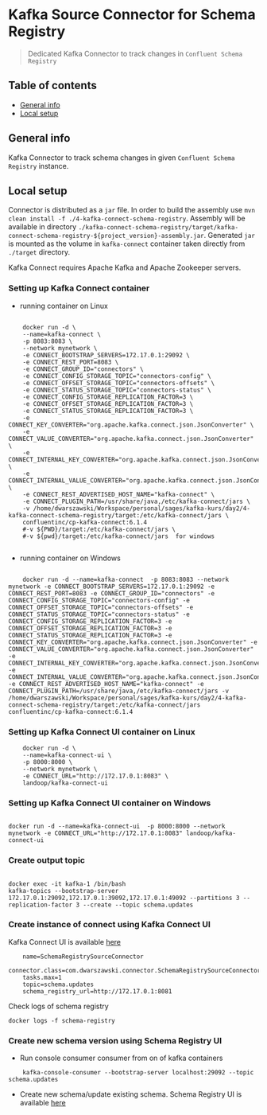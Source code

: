 # Kafka Source Connector for Schema Registry
> Dedicated Kafka Connector to track changes in `Confluent Schema Registry`

## Table of contents
* [General info](#general-info)
* [Local setup](#local-setup)

## General info
Kafka Connector to track schema changes in given `Confluent Schema Registry` instance.

## Local setup
Connector is distributed as a `jar` file. In order to build the assembly use `mvn clean install -f ./4-kafka-connect-schema-registry`.
Assembly will be available in directory `./kafka-connect-schema-registry/target/kafka-connect-schema-registry-${project_version}-assembly.jar`.
Generated `jar` is mounted as the volume in `kafka-connect` container taken directly from `./target` directory.

Kafka Connect requires Apache Kafka and Apache Zookeeper servers.

### Setting up Kafka Connect container

* running container on Linux

```shell
    
    docker run -d \
    --name=kafka-connect \
    -p 8083:8083 \
    --network mynetwork \
    -e CONNECT_BOOTSTRAP_SERVERS=172.17.0.1:29092 \
    -e CONNECT_REST_PORT=8083 \
    -e CONNECT_GROUP_ID="connectors" \
    -e CONNECT_CONFIG_STORAGE_TOPIC="connectors-config" \
    -e CONNECT_OFFSET_STORAGE_TOPIC="connectors-offsets" \
    -e CONNECT_STATUS_STORAGE_TOPIC="connectors-status" \
    -e CONNECT_CONFIG_STORAGE_REPLICATION_FACTOR=3 \
    -e CONNECT_OFFSET_STORAGE_REPLICATION_FACTOR=3 \
    -e CONNECT_STATUS_STORAGE_REPLICATION_FACTOR=3 \
    -e CONNECT_KEY_CONVERTER="org.apache.kafka.connect.json.JsonConverter" \
    -e CONNECT_VALUE_CONVERTER="org.apache.kafka.connect.json.JsonConverter" \
    -e CONNECT_INTERNAL_KEY_CONVERTER="org.apache.kafka.connect.json.JsonConverter" \
    -e CONNECT_INTERNAL_VALUE_CONVERTER="org.apache.kafka.connect.json.JsonConverter" \
    -e CONNECT_REST_ADVERTISED_HOST_NAME="kafka-connect" \
    -e CONNECT_PLUGIN_PATH=/usr/share/java,/etc/kafka-connect/jars \
    -v /home/dwarszawski/Workspace/personal/sages/kafka-kurs/day2/4-kafka-connect-schema-registry/target:/etc/kafka-connect/jars \
    confluentinc/cp-kafka-connect:6.1.4
    #-v ${PWD}/target:/etc/kafka-connect/jars \
    #-v ${pwd}/target:/etc/kafka-connect/jars  for windows
    
```
* running container on Windows
```shell

    docker run -d --name=kafka-connect  -p 8083:8083 --network mynetwork -e CONNECT_BOOTSTRAP_SERVERS=172.17.0.1:29092 -e CONNECT_REST_PORT=8083 -e CONNECT_GROUP_ID="connectors" -e CONNECT_CONFIG_STORAGE_TOPIC="connectors-config" -e CONNECT_OFFSET_STORAGE_TOPIC="connectors-offsets" -e CONNECT_STATUS_STORAGE_TOPIC="connectors-status" -e CONNECT_CONFIG_STORAGE_REPLICATION_FACTOR=3 -e CONNECT_OFFSET_STORAGE_REPLICATION_FACTOR=3 -e CONNECT_STATUS_STORAGE_REPLICATION_FACTOR=3 -e CONNECT_KEY_CONVERTER="org.apache.kafka.connect.json.JsonConverter" -e CONNECT_VALUE_CONVERTER="org.apache.kafka.connect.json.JsonConverter" -e CONNECT_INTERNAL_KEY_CONVERTER="org.apache.kafka.connect.json.JsonConverter" -e CONNECT_INTERNAL_VALUE_CONVERTER="org.apache.kafka.connect.json.JsonConverter" -e CONNECT_REST_ADVERTISED_HOST_NAME="kafka-connect" -e CONNECT_PLUGIN_PATH=/usr/share/java,/etc/kafka-connect/jars -v /home/dwarszawski/Workspace/personal/sages/kafka-kurs/day2/4-kafka-connect-schema-registry/target:/etc/kafka-connect/jars confluentinc/cp-kafka-connect:6.1.4

```


### Setting up Kafka Connect UI container on Linux
```shell 
    docker run -d \
    --name=kafka-connect-ui \
    -p 8000:8000 \
    --network mynetwork \
    -e CONNECT_URL="http://172.17.0.1:8083" \
    landoop/kafka-connect-ui
```

### Setting up Kafka Connect UI container on Windows

```shell 

docker run -d --name=kafka-connect-ui  -p 8000:8000 --network mynetwork -e CONNECT_URL="http://172.17.0.1:8083" landoop/kafka-connect-ui

```

### Create output topic 

```shell

docker exec -it kafka-1 /bin/bash
kafka-topics --bootstrap-server 172.17.0.1:29092,172.17.0.1:39092,172.17.0.1:49092 --partitions 3 --replication-factor 3 --create --topic schema.updates

```

### Create instance of connect using Kafka Connect UI

Kafka Connect UI is available [here](http://172.17.0.1:8000/)

```text
    name=SchemaRegistrySourceConnector
    connector.class=com.dwarszawski.connector.SchemaRegistrySourceConnector
    tasks.max=1
    topic=schema.updates
    schema_registry_url=http://172.17.0.1:8081
```

Check logs of schema registry

```text
docker logs -f schema-registry
```

### Create new schema version using Schema Registry UI

* Run console consumer consumer from on of kafka containers

```shell 
    kafka-console-consumer --bootstrap-server localhost:29092 --topic schema.updates
```

* Create new schema/update existing schema. Schema Registry UI is available [here](http://localhost:8084/#/)
